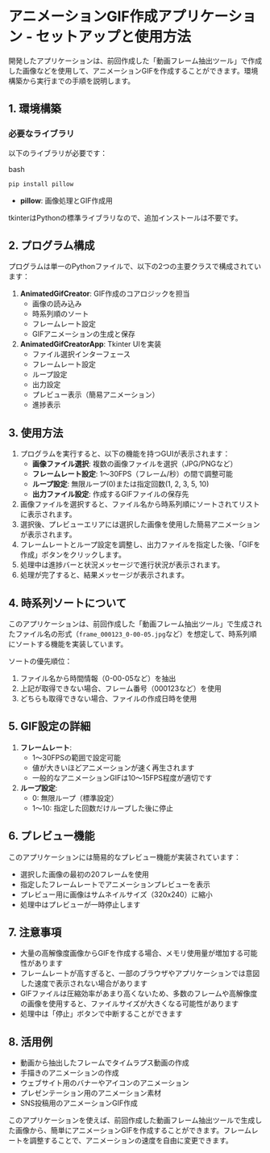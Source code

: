# アニメーションGIF作成アプリケーション - セットアップと使用方法

開発したアプリケーションは、前回作成した「動画フレーム抽出ツール」で作成した画像などを使用して、アニメーションGIFを作成することができます。環境構築から実行までの手順を説明します。

## 1. 環境構築

### 必要なライブラリ

以下のライブラリが必要です：

bash

```bash
pip install pillow
```

- **pillow**: 画像処理とGIF作成用

tkinterはPythonの標準ライブラリなので、追加インストールは不要です。

## 2. プログラム構成

プログラムは単一のPythonファイルで、以下の2つの主要クラスで構成されています：

1. **AnimatedGifCreator**: GIF作成のコアロジックを担当
    - 画像の読み込み
    - 時系列順のソート
    - フレームレート設定
    - GIFアニメーションの生成と保存
2. **AnimatedGifCreatorApp**: Tkinter UIを実装
    - ファイル選択インターフェース
    - フレームレート設定
    - ループ設定
    - 出力設定
    - プレビュー表示（簡易アニメーション）
    - 進捗表示

## 3. 使用方法

1. プログラムを実行すると、以下の機能を持つGUIが表示されます：
    - **画像ファイル選択**: 複数の画像ファイルを選択（JPG/PNGなど）
    - **フレームレート設定**: 1～30FPS（フレーム/秒）の間で調整可能
    - **ループ設定**: 無限ループ(0)または指定回数(1, 2, 3, 5, 10)
    - **出力ファイル設定**: 作成するGIFファイルの保存先
2. 画像ファイルを選択すると、ファイル名から時系列順にソートされてリストに表示されます。
3. 選択後、プレビューエリアには選択した画像を使用した簡易アニメーションが表示されます。
4. フレームレートとループ設定を調整し、出力ファイルを指定した後、「GIFを作成」ボタンをクリックします。
5. 処理中は進捗バーと状況メッセージで進行状況が表示されます。
6. 処理が完了すると、結果メッセージが表示されます。

## 4. 時系列ソートについて

このアプリケーションは、前回作成した「動画フレーム抽出ツール」で生成されたファイル名の形式（`frame_000123_0-00-05.jpg`など）を想定して、時系列順にソートする機能を実装しています。

ソートの優先順位：

1. ファイル名から時間情報（0-00-05など）を抽出
2. 上記が取得できない場合、フレーム番号（000123など）を使用
3. どちらも取得できない場合、ファイルの作成日時を使用

## 5. GIF設定の詳細

1. **フレームレート**:
    - 1～30FPSの範囲で設定可能
    - 値が大きいほどアニメーションが速く再生されます
    - 一般的なアニメーションGIFは10～15FPS程度が適切です
2. **ループ設定**:
    - 0: 無限ループ（標準設定）
    - 1～10: 指定した回数だけループした後に停止

## 6. プレビュー機能

このアプリケーションには簡易的なプレビュー機能が実装されています：

- 選択した画像の最初の20フレームを使用
- 指定したフレームレートでアニメーションプレビューを表示
- プレビュー用に画像はサムネイルサイズ（320x240）に縮小
- 処理中はプレビューが一時停止します

## 7. 注意事項

- 大量の高解像度画像からGIFを作成する場合、メモリ使用量が増加する可能性があります
- フレームレートが高すぎると、一部のブラウザやアプリケーションでは意図した速度で表示されない場合があります
- GIFファイルは圧縮効率があまり高くないため、多数のフレームや高解像度の画像を使用すると、ファイルサイズが大きくなる可能性があります
- 処理中は「停止」ボタンで中断することができます

## 8. 活用例

- 動画から抽出したフレームでタイムラプス動画の作成
- 手描きのアニメーションの作成
- ウェブサイト用のバナーやアイコンのアニメーション
- プレゼンテーション用のアニメーション素材
- SNS投稿用のアニメーションGIF作成

このアプリケーションを使えば、前回作成した動画フレーム抽出ツールで生成した画像から、簡単にアニメーションGIFを作成することができます。フレームレートを調整することで、アニメーションの速度を自由に変更できます。